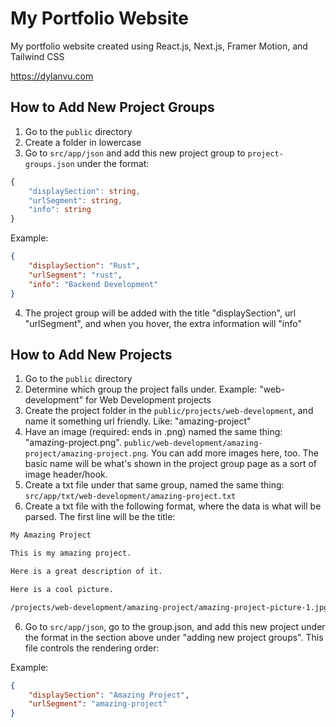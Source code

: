 # My Portfolio Website

My portfolio website created using React.js, Next.js, Framer Motion, and Tailwind CSS

https://dylanvu.com

## How to Add New Project Groups
1. Go to the `public` directory
2. Create a folder in lowercase
3. Go to `src/app/json` and add this new project group to `project-groups.json` under the format:

```ts
{
    "displaySection": string,
    "urlSegment": string,
    "info": string
}

```

Example:

```json
{
    "displaySection": "Rust",
    "urlSegment": "rust",
    "info": "Backend Development"
}
```
4. The project group will be added with the title "displaySection", url "urlSegment", and when you hover, the extra information will "info"

## How to Add New Projects
1. Go to the `public` directory
2. Determine which group the project falls under. Example: "web-development" for Web Development projects
3. Create the project folder in the `public/projects/web-development`, and name it something url friendly. Like: "amazing-project"
4. Have an image (required: ends in .png) named the same thing: "amazing-project.png". `public/web-development/amazing-project/amazing-project.png`. You can add more images here, too. The basic name will be what's shown in the project group page as a sort of image header/hook.
5. Create a txt file under that same group, named the same thing: `src/app/txt/web-development/amazing-project.txt`
5. Create a txt file with the following format, where the data is what will be parsed. The first line will be the title:

```txt
My Amazing Project

This is my amazing project.

Here is a great description of it.

Here is a cool picture.

/projects/web-development/amazing-project/amazing-project-picture-1.jpg
```

6. Go to `src/app/json`, go to the group.json, and add this new project under the format in the section above under "adding new project groups". This file controls the rendering order:

Example:
```json
{
    "displaySection": "Amazing Project",
    "urlSegment": "amazing-project"
}
```
